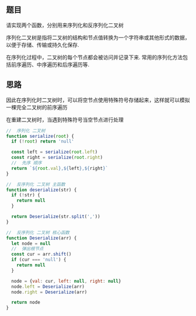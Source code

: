 ## 题目

请实现两个函数，分别用来序列化和反序列化二叉树

序列化二叉树是指将二叉树的结构和节点值转换为一个字符串或其他形式的数据，以便于存储、传输或持久化保存. 

在序列化过程中，二叉树的每个节点都会被访问并记录下来. 常用的序列化方法包括前序遍历、中序遍历和后序遍历等. 


## 思路

因此在序列化时二叉树时，可以将空节点使用特殊符号存储起来，这样就可以模拟一棵完全二叉树的前序遍历

在重建二叉树时，当遇到特殊符号当空节点进行处理

```js
//  序列化 二叉树
function serialize(root) {
  if (!root) return 'null'

  const left = serialize(root.left)
  const right = serialize(root.right)
  //  先序 顺序
  return `${root.val},${left},${right}`
}

//  反序列化 二叉树 主函数
function deserialize(str) {
  if (!str) {
    return null
  }

  return Deserialize(str.split(','))
}

//  反序列化 二叉树 核心函数
function Deserialize(arr) {
  let node = null
  //  弹出根节点
  const cur = arr.shift()
  if (cur === 'null') {
    return null
  }

  node = {val: cur, left: null, right: null}
  node.left = Deserialize(arr)
  node.right = Deserialize(arr)

  return node
}
```
